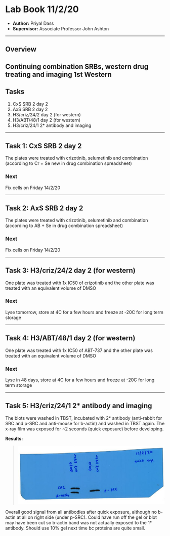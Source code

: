 # Lab Book 11/2/20
- **Author:** Priyal Dass
- **Supervisor:** Associate Professor John Ashton
------------------------------------------------------------------
## Overview

Continuing combination SRBs, western drug treating and imaging 1st Western
------------------------------------------------------------------
## Tasks

1. CxS SRB 2 day 2
2. AxS SRB 2 day 2
3. H3/criz/24/2 day 2 (for western)
4. H3/ABT/48/1 day 2 (for western)
5. H3/criz/24/1 2* antibody and imaging

------------------------------------------------------------------
## Task 1: CxS SRB 2 day 2

The plates were treated with crizotinib, selumetinib and combination (according to Cr + Se new in drug combination spreadsheet)
### Next
Fix cells on Friday 14/2/20

------------------------------------------------------------------
## Task 2: AxS SRB 2 day 2

The plates were treated with crizotinib, selumetinib and combination (according to AB + Se in drug combination spreadsheet)

### Next
Fix cells on Friday 14/2/20

------------------------------------------------------------------
## Task 3: H3/criz/24/2 day 2 (for western)

One plate was treated with 1x IC50 of crizotinib and the other plate was treated with an equivalent volume of DMSO

### Next
Lyse tomorrow, store at 4C for a few hours and freeze at -20C for long term storage

------------------------------------------------------------------
## Task 4: H3/ABT/48/1 day 2 (for western)

One plate was treated with 1x IC50 of ABT-737 and the other plate was treated with an equivalent volume of DMSO
### Next
Lyse in 48 days, store at 4C for a few hours and freeze at -20C for long term storage

------------------------------------------------------------------
## Task 5: H3/criz/24/1 2* antibody and imaging

The blots were washed in TBST, incubated with 2* antibody (anti-rabbit for SRC and p-SRC and anti-mouse for b-actin) and washed in TBST again. The x-ray film was exposed for ~2 seconds (quick exposure) before developing.

**Results:**
>![](../Daily_lab_book/Figure_cache/H3_criz_24_SRC_1.JPG)

Overall good signal from all antibodies after quick exposure, although no b-actin at all on right side (under p-SRC). Could have run off the gel or blot may have been cut so b-actin band was not actually exposed to the 1* antibody. Should use 10% gel next time bc proteins are quite small.

